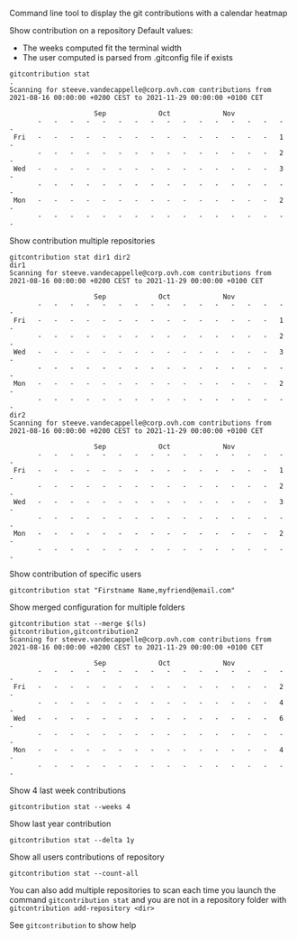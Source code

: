 Command line tool to display the git contributions with a calendar heatmap

Show contribution on a repository
Default values:
  * The weeks computed fit the terminal width
  * The user computed is parsed from .gitconfig file if exists
```
gitcontribution stat
.
Scanning for steeve.vandecappelle@corp.ovh.com contributions from 2021-08-16 00:00:00 +0200 CEST to 2021-11-29 00:00:00 +0100 CET

                     Sep             Oct             Nov
       -   -   -   -   -   -   -   -   -   -   -   -   -   -   -   -   -
 Fri   -   -   -   -   -   -   -   -   -   -   -   -   -   -   -   1   -
       -   -   -   -   -   -   -   -   -   -   -   -   -   -   -   2   -
 Wed   -   -   -   -   -   -   -   -   -   -   -   -   -   -   -   3   -
       -   -   -   -   -   -   -   -   -   -   -   -   -   -   -   -   -
 Mon   -   -   -   -   -   -   -   -   -   -   -   -   -   -   -   2   -
       -   -   -   -   -   -   -   -   -   -   -   -   -   -   -   -   -
```

Show contribution multiple repositories
```
gitcontribution stat dir1 dir2
dir1
Scanning for steeve.vandecappelle@corp.ovh.com contributions from 2021-08-16 00:00:00 +0200 CEST to 2021-11-29 00:00:00 +0100 CET

                     Sep             Oct             Nov
       -   -   -   -   -   -   -   -   -   -   -   -   -   -   -   -   -
 Fri   -   -   -   -   -   -   -   -   -   -   -   -   -   -   -   1   -
       -   -   -   -   -   -   -   -   -   -   -   -   -   -   -   2   -
 Wed   -   -   -   -   -   -   -   -   -   -   -   -   -   -   -   3   -
       -   -   -   -   -   -   -   -   -   -   -   -   -   -   -   -   -
 Mon   -   -   -   -   -   -   -   -   -   -   -   -   -   -   -   2   -
       -   -   -   -   -   -   -   -   -   -   -   -   -   -   -   -   -
dir2
Scanning for steeve.vandecappelle@corp.ovh.com contributions from 2021-08-16 00:00:00 +0200 CEST to 2021-11-29 00:00:00 +0100 CET

                     Sep             Oct             Nov
       -   -   -   -   -   -   -   -   -   -   -   -   -   -   -   -   -
 Fri   -   -   -   -   -   -   -   -   -   -   -   -   -   -   -   1   -
       -   -   -   -   -   -   -   -   -   -   -   -   -   -   -   2   -
 Wed   -   -   -   -   -   -   -   -   -   -   -   -   -   -   -   3   -
       -   -   -   -   -   -   -   -   -   -   -   -   -   -   -   -   -
 Mon   -   -   -   -   -   -   -   -   -   -   -   -   -   -   -   2   -
       -   -   -   -   -   -   -   -   -   -   -   -   -   -   -   -   -
```

Show contribution of specific users
```
gitcontribution stat "Firstname Name,myfriend@email.com"
```

Show merged configuration for multiple folders
```
gitcontribution stat --merge $(ls)
gitcontribution,gitcontribution2
Scanning for steeve.vandecappelle@corp.ovh.com contributions from 2021-08-16 00:00:00 +0200 CEST to 2021-11-29 00:00:00 +0100 CET

                     Sep             Oct             Nov
       -   -   -   -   -   -   -   -   -   -   -   -   -   -   -   -   -
 Fri   -   -   -   -   -   -   -   -   -   -   -   -   -   -   -   2   -
       -   -   -   -   -   -   -   -   -   -   -   -   -   -   -   4   -
 Wed   -   -   -   -   -   -   -   -   -   -   -   -   -   -   -   6   -
       -   -   -   -   -   -   -   -   -   -   -   -   -   -   -   -   -
 Mon   -   -   -   -   -   -   -   -   -   -   -   -   -   -   -   4   -
       -   -   -   -   -   -   -   -   -   -   -   -   -   -   -   -   -
```

Show 4 last week contributions
```
gitcontribution stat --weeks 4
```

Show last year contribution
```
gitcontribution stat --delta 1y
```

Show all users contributions of repository
```
gitcontribution stat --count-all
```

You can also add multiple repositories to scan each time you launch the command `gitcontribution stat` and you are not in a repository folder with
`gitcontribution add-repository <dir>`

See `gitcontribution` to show help
